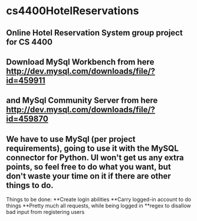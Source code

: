 # cs4400HotelReservations
Online Hotel Reservation System group project for CS 4400
--

Download MySql Workbench from here
http://dev.mysql.com/downloads/file/?id=459911
--

and MySql Community Server from here
http://dev.mysql.com/downloads/file/?id=459870
--

We have to use MySql (per project requirements), going to use it with the MySQL connector for Python. UI won't get us any extra points, so feel free to do what you want, but don't waste your time on it if there are other things to do.
--

Things to be done:
**Create login abilities
**Carry logged-in account to do things
**Pretty much all requests, while being logged in
**regex to disallow bad input from registering users
